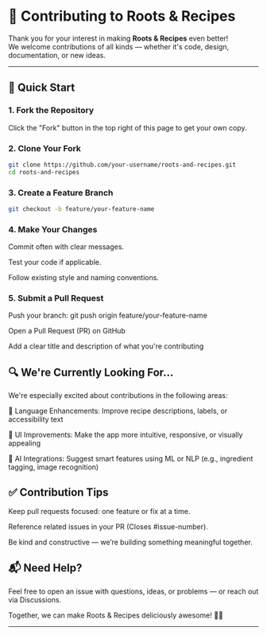 # 🤝 Contributing to Roots & Recipes

Thank you for your interest in making **Roots & Recipes** even better!  
We welcome contributions of all kinds — whether it's code, design, documentation, or new ideas.

---

## 🚀 Quick Start

### 1. Fork the Repository
Click the "Fork" button in the top right of this page to get your own copy.

### 2. Clone Your Fork
```bash
git clone https://github.com/your-username/roots-and-recipes.git
cd roots-and-recipes
```
### 3. Create a Feature Branch
```bash
git checkout -b feature/your-feature-name
```
### 4. Make Your Changes
Commit often with clear messages.

Test your code if applicable.

Follow existing style and naming conventions.

### 5. Submit a Pull Request
Push your branch:
git push origin feature/your-feature-name

Open a Pull Request (PR) on GitHub

Add a clear title and description of what you're contributing

## 🔍 We're Currently Looking For...
We're especially excited about contributions in the following areas:

📝 Language Enhancements: Improve recipe descriptions, labels, or accessibility text

🎨 UI Improvements: Make the app more intuitive, responsive, or visually appealing

🤖 AI Integrations: Suggest smart features using ML or NLP (e.g., ingredient tagging, image recognition)

## ✅ Contribution Tips
Keep pull requests focused: one feature or fix at a time.

Reference related issues in your PR (Closes #issue-number).

Be kind and constructive — we’re building something meaningful together.

## 📬 Need Help?

Feel free to open an issue with questions, ideas, or problems — or reach out via Discussions.

Together, we can make Roots & Recipes deliciously awesome! 🍲✨


---
